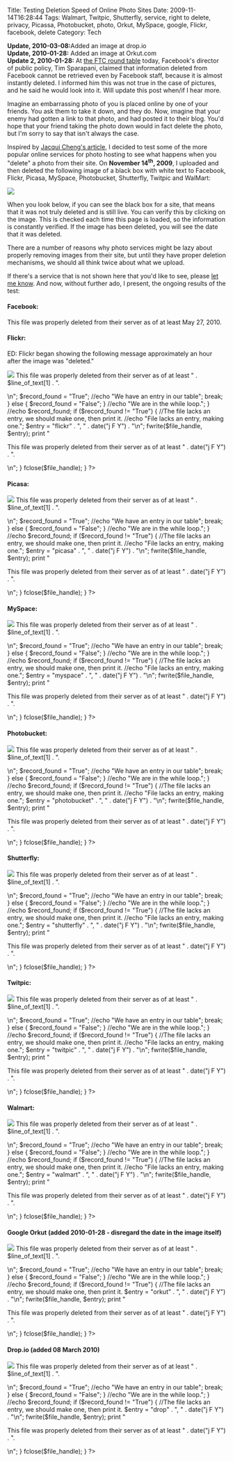 Title: Testing Deletion Speed of Online Photo Sites
Date: 2009-11-14T16:28:44
Tags: Walmart, Twitpic, Shutterfly, service, right to delete, privacy, Picassa, Photobucket, photo, Orkut, MySpace, google, Flickr, facebook, delete
Category: Tech

<p>
<strong>Update, 2010-03-08:</strong>Added an image at drop.io<br>
<strong>Update, 2010-01-28:</strong> Added an image at Orkut.com<br>
<strong>Update 2, 2010-01-28:</strong> At <a href="http://www.ftc.gov/bcp/workshops/privacyroundtables/index.shtml" target="_blank">the FTC round table</a> today, Facebook's director of public policy, Tim Sparapani, claimed that information deleted from Facebook cannot be retrieved even by Facebook staff, because it is almost instantly deleted. I informed him this was not true in the case of pictures, and he said he would look into it. Will update this post when/if I hear more.</p>

<p>Imagine an embarrassing photo of you is placed online by one of your friends. You ask them to take it down, and they do. Now, imagine that your enemy had gotten a link to that photo, and had posted it to their blog. You'd hope that your friend taking the photo down would in fact delete the photo, but I'm sorry to say that isn't always the case.</p>

<p>Inspired by <a href="http://arstechnica.com/web/news/2009/07/are-those-photos-really-deleted-from-facebook-think-twice.ars" target="_blank">Jacqui Cheng's article</a>, I decided to test some of the more popular online services for photo hosting to see what happens when you "delete" a photo from their site. On <strong>November 14<sup>th</sup>, 2009</strong>, I uploaded and then deleted the following image of a black box with white text to Facebook, Flickr, Picasa, MySpace, Photobucket, Shutterfly, Twitpic and WalMart:</p>
<img src="http://michaeljaylissner.com/files/images/PostedAndDeleted.jpg">
<p>When you look below, if you can see the black box for a site, that means that it was not truly deleted and is still live. You can verify this by clicking on the image. This is checked each time this page is loaded, so the information is constantly verified. If the image has been deleted, you will see the date that it was deleted.</p>

<p>There are a number of reasons why photo services might be lazy about properly removing images from their site, but until they have proper deletion mechanisms, we should all think twice about what we upload.</p>

<p>If there's a service that is not shown here that you'd like to see, please <a href="/contact">let me know</a>. And now, without further ado, I present, the ongoing results of the test:</p>

<h4>Facebook:</h4>
<p>This file was properly deleted from their server as of at least May 27, 2010.</p>

<h4>Flickr:</h4>
<p>ED: Flickr began showing the following message approximately an hour after the image was "deleted."</p>
<?php
    $date_file = '/home/mlissner/drupal/deletedPhotosRecord.csv';
    if (@fclose(@fopen("http://farm3.static.flickr.com/2734/4103818411_886e19efaa_o.jpg", "r"))) {
        //$file_handle = fopen($date_file, 'w');
        //fwrite($file_handle, "Test");
        //fclose($file_handle);
?>
<a href="http://farm3.static.flickr.com/2734/4103818411_886e19efaa_o.jpg"><img src="http://farm3.static.flickr.com/2734/4103818411_886e19efaa_o.jpg"></a>

<?php
    } else {
        //echo "Photo not found";
        //Photo wasn't found, therefore we check the record to see if this is news
        $file_handle = fopen($date_file, 'a+');

        while (!feof($file_handle)){
            $line_of_text = fgetcsv($file_handle);
            if( $line_of_text[0] == "flickr" ) {
                //Then we have an entry in our table, print that date.
                print "<p>This file was properly deleted from their server as of at least " . $line_of_text[1] . ".</p> \n";

                $record_found = "True";
                //echo "We have an entry in our table";
                break;
            } else {
                $record_found = "False";
            }
            //echo "We are in the while loop.";
        }

        //echo $record_found;
        
        if ($record_found != "True") {
            //The file lacks an entry, we should make one, then print it.
            //echo "File lacks an entry, making one.";
            $entry = "flickr" . ", " . date("j F Y") . "\n";
            fwrite($file_handle, $entry);
            print "<p>This file was properly deleted from their server as of at least " . date("j F Y") . ".</p> \n";
        }
        fclose($file_handle);
    }
?>

<h4>Picasa:</h4>
<?php
    $date_file = '/home/mlissner/drupal/deletedPhotosRecord.csv';
    if (@fclose(@fopen("http://lh6.ggpht.com/_UOjTrSYk4Hs/Sv9QNMo-IvI/AAAAAAAAOAI/OdpZgVWXyNU/PostedAndDeleted.jpg", "r"))) {
        //$file_handle = fopen($date_file, 'w');
        //fwrite($file_handle, "Test");
        //fclose($file_handle);
?>
<a href="http://lh6.ggpht.com/_UOjTrSYk4Hs/Sv9QNMo-IvI/AAAAAAAAOAI/OdpZgVWXyNU/PostedAndDeleted.jpg"><img src="http://lh6.ggpht.com/_UOjTrSYk4Hs/Sv9QNMo-IvI/AAAAAAAAOAI/OdpZgVWXyNU/PostedAndDeleted.jpg"></a>

<?php
    } else {
        //echo "Photo not found";
        //Photo wasn't found, therefore we check the record to see if this is news
        $file_handle = fopen($date_file, 'a+');

        while (!feof($file_handle)){
            $line_of_text = fgetcsv($file_handle);
            if( $line_of_text[0] == "picasa" ) {
                //Then we have an entry in our table, print that date.
                print "<p>This file was properly deleted from their server as of at least " . $line_of_text[1] . ".</p> \n";
                $record_found = "True";
                //echo "We have an entry in our table";
                break;
            } else {
                $record_found = "False";
            }
            //echo "We are in the while loop.";
        }

        //echo $record_found;
        
        if ($record_found != "True") {
            //The file lacks an entry, we should make one, then print it.
            //echo "File lacks an entry, making one.";
            $entry = "picasa" . ", " . date("j F Y") . "\n";
            fwrite($file_handle, $entry);
            print "<p>This file was properly deleted from their server as of at least " . date("j F Y") . ".</p> \n";
        }
        fclose($file_handle);
    }
?>



<h4>MySpace:</h4>
<?php
    $date_file = '/home/mlissner/drupal/deletedPhotosRecord.csv';
    if (@fclose(@fopen("http://c3.ac-images.myspacecdn.com/images02/48/l_45a08ba940b2424a8f28f609e4c855ca.jpg", "r"))) {
        //$file_handle = fopen($date_file, 'w');
        //fwrite($file_handle, "Test");
        //fclose($file_handle);
?>
<a href="http://c3.ac-images.myspacecdn.com/images02/48/l_45a08ba940b2424a8f28f609e4c855ca.jpg"><img src="http://c3.ac-images.myspacecdn.com/images02/48/l_45a08ba940b2424a8f28f609e4c855ca.jpg"></a>

<?php
    } else {
        //echo "Photo not found";
        //Photo wasn't found, therefore we check the record to see if this is news
        $file_handle = fopen($date_file, 'a+');

        while (!feof($file_handle)){
            $line_of_text = fgetcsv($file_handle);
            if( $line_of_text[0] == "myspace" ) {
                //Then we have an entry in our table, print that date.
                print "<p>This file was properly deleted from their server as of at least " . $line_of_text[1] . ".</p> \n";
                $record_found = "True";
                //echo "We have an entry in our table";
                break;
            } else {
                $record_found = "False";
            }
            //echo "We are in the while loop.";
        }

        //echo $record_found;
        
        if ($record_found != "True") {
            //The file lacks an entry, we should make one, then print it.
            //echo "File lacks an entry, making one.";
            $entry = "myspace" . ", " . date("j F Y") . "\n";
            fwrite($file_handle, $entry);
            print "<p>This file was properly deleted from their server as of at least " . date("j F Y") . ".</p> \n";
        }
        fclose($file_handle);
    }
?>


<h4>Photobucket:</h4>
<?php
    $date_file = '/home/mlissner/drupal/deletedPhotosRecord.csv';
    if (@fclose(@fopen("http://i900.photobucket.com/albums/ac202/mlissner/PostedAndDeleted.jpg?t=1258257985", "r"))) {
        //$file_handle = fopen($date_file, 'w');
        //fwrite($file_handle, "Test");
        //fclose($file_handle);
?>
<a href="http://i900.photobucket.com/albums/ac202/mlissner/PostedAndDeleted.jpg?t=1258257985"><img src="http://i900.photobucket.com/albums/ac202/mlissner/PostedAndDeleted.jpg?t=1258257985"></a>

<?php
    } else {
        //echo "Photo not found";
        //Photo wasn't found, therefore we check the record to see if this is news
        $file_handle = fopen($date_file, 'a+');

        while (!feof($file_handle)){
            $line_of_text = fgetcsv($file_handle);
            if( $line_of_text[0] == "photobucket" ) {
                //Then we have an entry in our table, print that date.
                print "<p>This file was properly deleted from their server as of at least " . $line_of_text[1] . ".</p> \n";
                $record_found = "True";
                //echo "We have an entry in our table";
                break;
            } else {
                $record_found = "False";
            }
            //echo "We are in the while loop.";
        }

        //echo $record_found;
        
        if ($record_found != "True") {
            //The file lacks an entry, we should make one, then print it.
            //echo "File lacks an entry, making one.";
            $entry = "photobucket" . ", " . date("j F Y") . "\n";
            fwrite($file_handle, $entry);
            print "<p>This file was properly deleted from their server as of at least " . date("j F Y") . ".</p> \n";
        }
        fclose($file_handle);
    }
?>

<h4>Shutterfly:</h4>
<?php
    $date_file = '/home/mlissner/drupal/deletedPhotosRecord.csv';
    if (@fclose(@fopen("http://im1.shutterfly.com/media/47b9cf35b3127ccef8c9be9d18a800000040O00ActW7Ro4cuWQPbz4W/cC/f%3D0/ps%3D50/r%3D0/rx%3D720/ry%3D480/", "r"))) {
        //$file_handle = fopen($date_file, 'w');
        //fwrite($file_handle, "Test");
        //fclose($file_handle);
?>
<a href="http://im1.shutterfly.com/media/47b9cf35b3127ccef8c9be9d18a800000040O00ActW7Ro4cuWQPbz4W/cC/f%3D0/ps%3D50/r%3D0/rx%3D720/ry%3D480/"><img src="http://im1.shutterfly.com/media/47b9cf35b3127ccef8c9be9d18a800000040O00ActW7Ro4cuWQPbz4W/cC/f%3D0/ps%3D50/r%3D0/rx%3D720/ry%3D480/"></a>

<?php
    } else {
        //echo "Photo not found";
        //Photo wasn't found, therefore we check the record to see if this is news
        $file_handle = fopen($date_file, 'a+');

        while (!feof($file_handle)){
            $line_of_text = fgetcsv($file_handle);
            if( $line_of_text[0] == "shutterfly" ) {
                //Then we have an entry in our table, print that date.
                print "<p>This file was properly deleted from their server as of at least " . $line_of_text[1] . ".</p> \n";
                $record_found = "True";
                //echo "We have an entry in our table";
                break;
            } else {
                $record_found = "False";
            }
            //echo "We are in the while loop.";
        }

        //echo $record_found;
        
        if ($record_found != "True") {
            //The file lacks an entry, we should make one, then print it.
            //echo "File lacks an entry, making one.";
            $entry = "shutterfly" . ", " . date("j F Y") . "\n";
            fwrite($file_handle, $entry);
            print "<p>This file was properly deleted from their server as of at least " . date("j F Y") . ".</p> \n";
        }
        fclose($file_handle);
    }
?>

<h4>Twitpic:</h4>
<?php
    $date_file = '/home/mlissner/drupal/deletedPhotosRecord.csv';
    if (@fclose(@fopen("http://s3.amazonaws.com/twitpic/photos/full/42974767.jpg?AWSAccessKeyId=0ZRYP5X5F6FSMBCCSE82&Expires=1258259853&Signature=kAS%2F430H9o5nXYqfSjVGx4mRO7U%3D", "r"))) {
        //$file_handle = fopen($date_file, 'w');
        //fwrite($file_handle, "Test");
        //fclose($file_handle);
?>
<a href="http://s3.amazonaws.com/twitpic/photos/full/42974767.jpg?AWSAccessKeyId=0ZRYP5X5F6FSMBCCSE82&Expires=1258259853&Signature=kAS%2F430H9o5nXYqfSjVGx4mRO7U%3D"><img src="http://s3.amazonaws.com/twitpic/photos/full/42974767.jpg?AWSAccessKeyId=0ZRYP5X5F6FSMBCCSE82&Expires=1258259853&Signature=kAS%2F430H9o5nXYqfSjVGx4mRO7U%3D"></a>


<?php
    } else {
        //echo "Photo not found";
        //Photo wasn't found, therefore we check the record to see if this is news
        $file_handle = fopen($date_file, 'a+');

        while (!feof($file_handle)){
            $line_of_text = fgetcsv($file_handle);
            if( $line_of_text[0] == "twitpic" ) {
                //Then we have an entry in our table, print that date.
                print "<p>This file was properly deleted from their server as of at least " . $line_of_text[1] . ".</p> \n";
                $record_found = "True";
                //echo "We have an entry in our table";
                break;
            } else {
                $record_found = "False";
            }
            //echo "We are in the while loop.";
        }

        //echo $record_found;
        
        if ($record_found != "True") {
            //The file lacks an entry, we should make one, then print it.
            //echo "File lacks an entry, making one.";
            $entry = "twitpic" . ", " . date("j F Y") . "\n";
            fwrite($file_handle, $entry);
            print "<p>This file was properly deleted from their server as of at least " . date("j F Y") . ".</p> \n";
        }
        fclose($file_handle);
    }
?>


<h4>Walmart:</h4>
<?php
    $date_file = '/home/mlissner/drupal/deletedPhotosRecord.csv';
    if (@fclose(@fopen("http://images.photos1.walmart.com/232323232%7Ffp432%3B4%3Enu%3D3%3A%3A2%3E%3A8%3A%3E238%3EWSNRCG%3D326634885%3B329nu0mrj", "r"))) {
        //$file_handle = fopen($date_file, 'w');
        //fwrite($file_handle, "Test");
        //fclose($file_handle);
?>
<a href="http://images.photos1.walmart.com/232323232%7Ffp432%3B4%3Enu%3D3%3A%3A2%3E%3A8%3A%3E238%3EWSNRCG%3D326634885%3B329nu0mrj"><img src="http://images.photos1.walmart.com/232323232%7Ffp432%3B4%3Enu%3D3%3A%3A2%3E%3A8%3A%3E238%3EWSNRCG%3D326634885%3B329nu0mrj"></a>


<?php
    } else {
        //echo "Photo not found";
        //Photo wasn't found, therefore we check the record to see if this is news
        $file_handle = fopen($date_file, 'a+');

        while (!feof($file_handle)){
            $line_of_text = fgetcsv($file_handle);
            if( $line_of_text[0] == "walmart" ) {
                //Then we have an entry in our table, print that date.
                print "<p>This file was properly deleted from their server as of at least " . $line_of_text[1] . ".</p> \n";
                $record_found = "True";
                //echo "We have an entry in our table";
                break;
            } else {
                $record_found = "False";
            }
            //echo "We are in the while loop.";
        }

        //echo $record_found;
        
        if ($record_found != "True") {
            //The file lacks an entry, we should make one, then print it.
            //echo "File lacks an entry, making one.";
            $entry = "walmart" . ", " . date("j F Y") . "\n";
            fwrite($file_handle, $entry);
            print "<p>This file was properly deleted from their server as of at least " . date("j F Y") . ".</p> \n";
        }
        fclose($file_handle);
    }
?>

<h4>Google Orkut (added 2010-01-28 - disregard the date in the image itself)</h4>
<?php
    $date_file = '/home/mlissner/drupal/deletedPhotosRecord.csv';
    if (@fclose(@fopen("http://images.orkut.com/orkut/photos/NwAAAA40TqrVmtf2vIA1oouDdb9vUTcjWDAQqVo_mBa45mvjdqMPiHhSaHxekFNT596b5sVYh593XRK-5Nquk0_WOQMAm1T1UJmPN1ZDUab24PgUE8b4ZMm09Mjj.jpg", "r"))) {
        //$file_handle = fopen($date_file, 'w');
        //fwrite($file_handle, "Test");
        //fclose($file_handle);
?>
<a href="http://images.orkut.com/orkut/photos/NwAAAA40TqrVmtf2vIA1oouDdb9vUTcjWDAQqVo_mBa45mvjdqMPiHhSaHxekFNT596b5sVYh593XRK-5Nquk0_WOQMAm1T1UJmPN1ZDUab24PgUE8b4ZMm09Mjj.jpg"><img src="http://images.orkut.com/orkut/photos/NwAAAA40TqrVmtf2vIA1oouDdb9vUTcjWDAQqVo_mBa45mvjdqMPiHhSaHxekFNT596b5sVYh593XRK-5Nquk0_WOQMAm1T1UJmPN1ZDUab24PgUE8b4ZMm09Mjj.jpg"></a>

<?php
    } else {
        //echo "Photo not found";
        //Photo wasn't found, therefore we check the record to see if this is news
        $file_handle = fopen($date_file, 'a+');

        while (!feof($file_handle)){
            $line_of_text = fgetcsv($file_handle);
            if( $line_of_text[0] == "orkut" ) {
                //Then we have an entry in our table, print that date.
                print "<p>This file was properly deleted from their server as of at least " . $line_of_text[1] . ".</p> \n";
                $record_found = "True";
                //echo "We have an entry in our table";
                break;
            } else {
                $record_found = "False";
            }
            //echo "We are in the while loop.";
        }

        //echo $record_found;
        
        if ($record_found != "True") {
            //The file lacks an entry, we should make one, then print it.
            $entry = "orkut" . ", " . date("j F Y") . "\n";
            fwrite($file_handle, $entry);
            print "<p>This file was properly deleted from their server as of at least " . date("j F Y") . ".</p> \n";
        }
        fclose($file_handle);
    }
?>


<h4>Drop.io (added 08 March 2010)</h4>
<?php
    $date_file = '/home/mlissner/drupal/deletedPhotosRecord.csv';
    if (@fclose(@fopen("http://stlth.s3.amazonaws.com/assets/production/f449e7e0-ed92-012b-5667-fd14949c244a/bf4e59f0-0d07-012d-28da-f1a36935425c/PostedAndDeleted_large.jpg?Signature=Ud3VvGCtqoJHKRlHRd14S17GC6E%3D&Expires=1268071274&AWSAccessKeyId=1DHMN2J6JW2RM0N4PC82", "r"))) {
        //$file_handle = fopen($date_file, 'w');
        //fwrite($file_handle, "Test");
        //fclose($file_handle);
?>
<a href="http://stlth.s3.amazonaws.com/assets/production/f449e7e0-ed92-012b-5667-fd14949c244a/bf4e59f0-0d07-012d-28da-f1a36935425c/PostedAndDeleted_large.jpg?Signature=Ud3VvGCtqoJHKRlHRd14S17GC6E%3D&Expires=1268071274&AWSAccessKeyId=1DHMN2J6JW2RM0N4PC82"><img src="http://stlth.s3.amazonaws.com/assets/production/f449e7e0-ed92-012b-5667-fd14949c244a/bf4e59f0-0d07-012d-28da-f1a36935425c/PostedAndDeleted_large.jpg?Signature=Ud3VvGCtqoJHKRlHRd14S17GC6E%3D&Expires=1268071274&AWSAccessKeyId=1DHMN2J6JW2RM0N4PC82"></a>

<?php
    } else {
        //echo "Photo not found";
        //Photo wasn't found, therefore we check the record to see if this is news
        $file_handle = fopen($date_file, 'a+');

        while (!feof($file_handle)){
            $line_of_text = fgetcsv($file_handle);
            if( $line_of_text[0] == "drop" ) {
                //Then we have an entry in our table, print that date.
                print "<p>This file was properly deleted from their server as of at least " . $line_of_text[1] . ".</p> \n";
                $record_found = "True";
                //echo "We have an entry in our table";
                break;
            } else {
                $record_found = "False";
            }
            //echo "We are in the while loop.";
        }

        //echo $record_found;
        
        if ($record_found != "True") {
            //The file lacks an entry, we should make one, then print it.
            $entry = "drop" . ", " . date("j F Y") . "\n";
            fwrite($file_handle, $entry);
            print "<p>This file was properly deleted from their server as of at least " . date("j F Y") . ".</p> \n";
        }
        fclose($file_handle);
    }
?>
